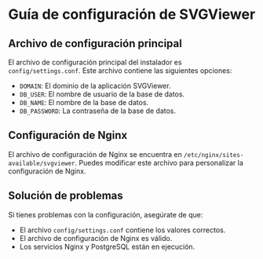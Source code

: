 # Guía de configuración de SVGViewer

## Archivo de configuración principal

El archivo de configuración principal del instalador es `config/settings.conf`. Este archivo contiene las siguientes opciones:

*   `DOMAIN`: El dominio de la aplicación SVGViewer.
*   `DB_USER`: El nombre de usuario de la base de datos.
*   `DB_NAME`: El nombre de la base de datos.
*   `DB_PASSWORD`: La contraseña de la base de datos.

## Configuración de Nginx

El archivo de configuración de Nginx se encuentra en `/etc/nginx/sites-available/svgviewer`. Puedes modificar este archivo para personalizar la configuración de Nginx.

## Solución de problemas

Si tienes problemas con la configuración, asegúrate de que:

*   El archivo `config/settings.conf` contiene los valores correctos.
*   El archivo de configuración de Nginx es válido.
*   Los servicios Nginx y PostgreSQL están en ejecución.